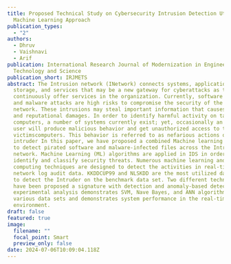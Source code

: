 ```yaml
---
title: Proposed Technical Study on Cybersecurity Intrusion Detection Utilizing a
  Machine Learning Approach
publication_types:
  - "2"
authors:
  - Dhruv
  - Vaishnavi
  - Arif
publication: International Research Journal of Modernization in Engineering
  Technology and Science
publication_short: IRJMETS
abstract: The Intrusion network (INetwork) connects systems, applications, data
  storage, and services that may be a new gateway for cyberattacks as they
  continuously offer services in the organization. Currently, software piracy
  and malware attacks are high risks to compromise the security of the Intrusion
  network. These intrusions may steal important information that causes economic
  and reputational damages. In order to identify harmful activity on target
  computers, a number of systems currently exist; yet, occasionally an external
  user will produce malicious behavior and get unauthorized access to the
  victimscomputers. This behavior is referred to as nefarious actions or an
  intruder In this paper, we have proposed a combined Machine learning approach
  to detect pirated software and malware-infected files across the Intrusion
  network. Machine Learning (ML) algorithms are applied in IDS in order to
  identify and classify security threats. Numerous machine learning and soft
  computing techniques are designed to detect the activities in real-time
  network log audit data. KKDDCUP99 and NLSKDD are the most utilized data sets
  to detect the Intruder on the benchmark data set. Two different techniques
  have been proposed a signature with detection and anomaly-based detection. The
  experimental analysis demonstrates SVM, Nave Bayes, and ANN algorithms with
  various data sets and demonstrates system performance in the real-time network
  environment.
draft: false
featured: true
image:
  filename: ""
  focal_point: Smart
  preview_only: false
date: 2024-07-06T10:09:04.118Z
---
```

